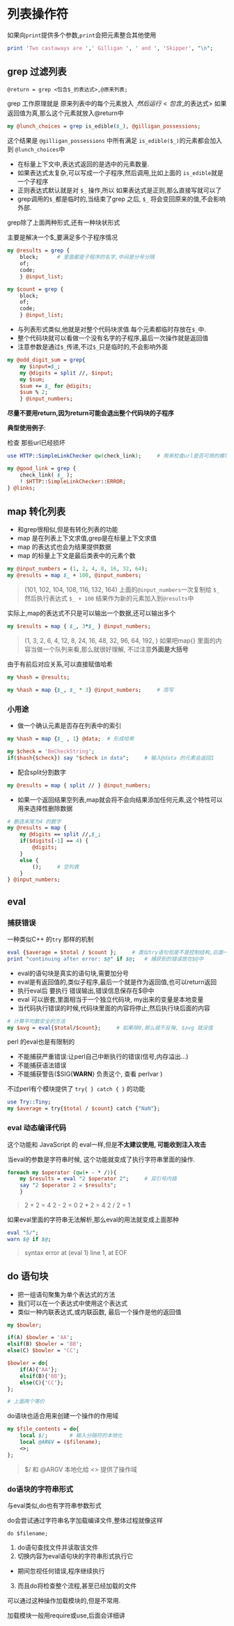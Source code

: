 # 列表操作符

如果向`print`提供多个参数,`print`会把元素整合其他使用

```perl
print 'Two castaways are ',' Gilligan ', ' and ', 'Skipper', "\n";
```

## grep 过滤列表

    @return = grep <包含$_的表达式>,@原来列表;

grep 工作原理就是 原来列表中的每个元素放入 $_, 然后运行 <包含$_的表达式> 如果返回值为真,那么这个元素就放入@return中

```perl
my @lunch_choices = grep is_edible($_), @gilligan_possessions;
```

这个结果是 `@gilligan_possessions` 中所有满足 `is_edible($_)`的元素都会加入到 `@lunch_choices`中

* 在标量上下文中,表达式返回的是选中的元素数量.
* 如果表达式太复杂,可以写成一个子程序,然后调用,比如上面的 `is_edible`就是一个子程序
* 正则表达式默认就是对 `$_` 操作,所以 如果表达式是正则,那么直接写就可以了
* grep调用的`$_`都是临时的,当结束了grep 之后, `$_` 将会变回原来的值,不会影响外部.


grep除了上面两种形式,还有一种块状形式

主要是解决一个$_要满足多个子程序情况

```perl
my @results = grep {
    block;      # 里面都是子程序的名字,中间是分号分隔
    of;
    code;
    } @input_list;

my $count = grep {
    block;
    of;
    code;
    } @input_list;
```

* 与列表形式类似,他就是对整个代码块求值.每个元素都临时存放在`$_`中.
* 整个代码块就可以看做一个没有名字的子程序,最后一次操作就是返回值
* 注意参数是通过`$_`传递,不过`$_`只是临时的,不会影响外面

```perl
my @odd_digit_sum = grep{
    my $input=$_;
    my @digits = split //, $input;
    my $sum;
    $sum += $_ for @digits;
    $sum % 2;
    } @input_numbers;
```

**尽量不要用return,因为return可能会退出整个代码块的子程序**

**典型使用例子**:

检查 那些url已经损坏

```perl
use HTTP::SimpleLinkChecker qw(check_link);     # 用来检查url是否可用的模块

my @good_link = grep {
    check_link( $_ );
    ! $HTTP::SimpleLinkChecker::ERROR;
} @links;
```

## map 转化列表

* 和grep很相似,但是有转化列表的功能
* map 是在列表上下文求值,grep是在标量上下文求值
* map 的表达式也会为结果提供数据
* map 的标量上下文是最后类表中的元素个数

```perl
my @input_numbers = (1, 2, 4, 8, 16, 32, 64);
my @results = map $_ + 100, @input_numbers;
```

> (101, 102, 104, 108, 116, 132, 164)
> 上面的`@input_numbers`一次复制给 `$_` 然后执行表达式 `$_ + 100` 结果作为新的元素加入到`@results`中

实际上,map的表达式不只是可以输出一个数据,还可以输出多个

```perl
my $results = map { $_, 3*$_ } @input_numbers;
```
> (1, 3, 2, 6, 4, 12, 8, 24, 16, 48, 32, 96, 64, 192, ) 
> 如果吧map{} 里面的内容当做一个队列来看,那么就很好理解, 不过注意**外面是大括号**

由于有前后对应关系,可以直接赋值哈希

```perl
my %hash = @results;

my %hash = map {$_, $_ * 3} @input_numbers;     # 简写
```

### 小用途

* 做一个确认元素是否存在列表中的索引

```perl
my %hash = map {$_ , 1} @data;  # 形成哈希

my $check = 'BeCheckString';
if($hash{$check}) say "$check in data";     # 输入@data 的元素会返回1
```

* 配合split分割数字

```perl
my @results = map { split // } @input_numbers;
```

* 如果一个返回结果空列表,map就会将不会向结果添加任何元素,这个特性可以用来选择性删除数据

```perl
# 删选末尾为4 的数字
my @results = map {
    my @digits == split //,$_;
    if($digits[-1] == 4) {
        @digits;
    }
    else {
        ();     # 空列表
    }
} @input_numbers;
```


## eval 
### 捕获错误

一种类似C++ 的`try` 那样的机制

```perl
eval {$average = $total / $count };     # 类似try语句但是不是控制结构,后面一定有分号
print "continuing after error: $@" if $@;   # 捕获到的错误放在$@中
```

* eval的语句块是真实的语句块,需要加分号
* eval是有返回值的,类似子程序,最后一个就是作为返回值,也可以return返回
* 执行eval后 要执行 错误输出,错误信息保存在$@中
* eval 可以嵌套,里面相当于一个独立代码块, my出来的变量是本地变量
* 当代码执行错误的时候,代码块里面的内容将停止,然后执行块后面的内容

```perl
# 计算平均数安全的方法
my $avg = eval{$total/$count};     # 如果除0,那么就不反悔, $avg 就没值
```

perl 的eval也是有限制的
* 不能捕获严重错误:让perl自己中断执行的错误(信号,内存溢出...)
* 不能捕获语法错误
* 不能捕获警告($SIG{__WARN__} 负责这个, 查看 perlvar )

不过perl有个模块提供了 `try{ } catch { }` 的功能

```perl
use Try::Tiny;
my $average = try{$total / $count} catch {"NaN"};
```

### eval 动态编译代码

这个功能和 JavaScript 的 eval一样,但是**不太建议使用, 可能收到注入攻击**

当eval的参数是字符串时候, 这个功能就变成了执行字符串里面的操作.

```perl
foreach my $operator (qw(+ - * /)){
    my $results = eval "2 $operator 2";     # 双引号内插
    say "2 $operator 2 = $results";
    }
```

> 2 + 2 = 4
> 2 - 2 = 0
> 2 * 2 = 4
> 2 / 2 = 1

如果eval里面的字符串无法解析,那么eval的用法就变成上面那种

```perl
eval "5/";
warn $@ if $@;
```

> syntax error at (eval 1) line 1, at EOF

## do 语句块

* 把一组语句聚集为单个表达式的方法
* 我们可以在一个表达式中使用这个表达式
* 类似一种内联表达式,或内联函数, 最后一个操作是他的返回值

```perl
my $bowler;

if(A) $bowler = 'AA';
elsif(B) $bowler = 'BB';
else(C) $bowler = 'CC';

$bowler = do{
    if(A){'AA'};
    elsif(B){'BB'};
    else(C){'CC'};
};

# 上面两个等价
```

do语块也适合用来创建一个操作的作用域

```perl
my $file_contents = do{
    local $/;       # 输入分隔符的本地化 
    local @ARGV = ($filename);
    <>;
};
```

> $/ 和 @ARGV 本地化给 <> 提供了操作域

### do语块的字符串形式

与eval类似,do也有字符串参数形式

do会尝试通过字符串名字加载编译文件,整体过程就像这样

    do $filename;

1. do语句查找文件并读取该文件
2. 切换内容为eval语句块的字符串形式执行它
 * 期间忽视任何错误,程序继续执行
3. 而且do将检查整个流程,甚至已经加载的文件

可以通过这种操作加载模块的,但是不常用.

加载模块一般用require或use,后面会详细讲
